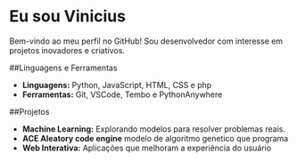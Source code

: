 # Eu sou Vinicius

Bem-vindo ao meu perfil no GitHub! Sou desenvolvedor com interesse em projetos inovadores e criativos.

##Linguagens e Ferramentas

- **Linguagens:** Python, JavaScript, HTML, CSS e php
- **Ferramentas:** Git, VSCode, Tembo e PythonAnywhere

##Projetos

- **Machine Learning:** Explorando modelos para resolver problemas reais.
- **ACE Aleatory code engine** modelo de algoritmo genetico que programa 
- **Web Interativa:** Aplicações que melhoram a experiência do usuário

